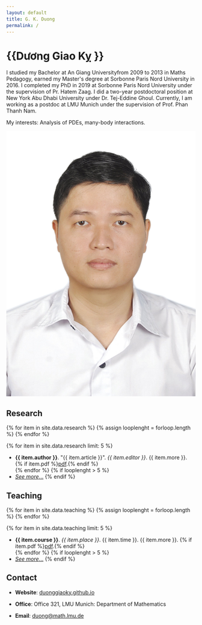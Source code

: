 ```yaml
---
layout: default
title: G. K. Duong
permalink: /
---
```


<div class="about">
  <div class="info">
    <h1>{{Dương Giao Kỵ   }}</h1>
    <p>
   
  I studied my Bachelor at  An Giang Universityfrom 2009 to 2013 in Maths Pedagogy, earned my Master's degree at Sorbonne Paris Nord University in 2016. I completed my PhD in 2019 at Sorbonne Paris Nord University under the supervision of Pr. Hatem Zaag. I did a two-year postdoctoral position at New York Abu Dhabi University under Dr. Tej-Eddine Ghoul. Currently, I am working as a postdoc at LMU Munich under the supervision of Prof. Phan Thanh Nam.

  My interests: Analysis of PDEs, many-body interactions. 
    </p>
  </div>
  <div class="captioned-img">
    <img src="images/Photo-DGK.jpg" alt="My avatar" />
  </div>
</div>

## <i class="fas fa-university"></i> Research

{% for item in site.data.research %}
  {% assign looplenght = forloop.length %}
{% endfor %}

{% for item in site.data.research limit: 5 %}
  - <strong>{{ item.author }}</strong>. "{{ item.article }}". *{{ item.editor }}*. {{ item.more }}. {% if item.pdf %}<a href="files/pdf/{{ item.pdf }}" target="_blank">pdf</a>.{% endif %} <br />
{% endfor %}
{% if looplenght > 5 %}
  - [_See more_...](/research)
{% endif %}


## <i class="fas fa-chalkboard-teacher"></i> Teaching


{% for item in site.data.teaching %}
  {% assign looplenght = forloop.length %}
{% endfor %}

{% for item in site.data.teaching limit: 5 %}
  - <strong>{{ item.course }}</strong>. _{{ item.place }}_. {{ item.time }}. {{ item.more }}. {% if item.pdf %}<a href="files/pdf/{{ item.pdf }}" target="_blank">pdf</a>.{% endif %} <br />
{% endfor %}
{% if looplenght > 5 %}
  - [_See more_...](/research)
{% endif %}


## <i class="fas fa-mail-bulk"></i> Contact

- **Website**: [duonggiaoky.github.io](https://duonggiaoky.github.io)

- **Office**: Office 321,  LMU Munich: Department of Mathematics 
- **Email**: [duong@math.lmu.de](mailto:duong@math.lmu.de)
